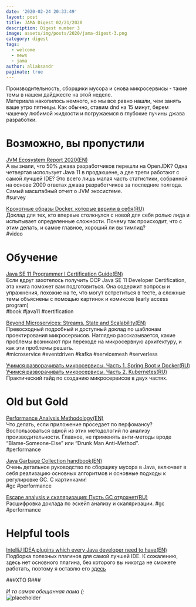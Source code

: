 ```yaml
---
date: '2020-02-24 20:33:49'
layout: post
title: JAMA Digest 02/21/2020
description: Digest number 3
image: assets/img/posts/2020/jama-digest-3.png
category: digest
tags:
  - welcome
  - news
  - jama
author: aliaksandr
paginate: true
---
```

Производительность, сборщики мусора и снова микросервисы - такие темы в нашем дайджесте на этой неделе.\
Материала накопилось немного, но мы все равно нашли, чем занять ваше утро пятницы. Как обычно, ставим dnd на 15 минут, берем чашечку любимой жидкости и погружаемся в глубокие пучины джава разработки.  

# Возможно, вы пропустили

[JVM Ecosystem Report 2020(EN)](https://snyk.io/blog/jvm-ecosystem-report-2020/)\
А вы знали, что 50% джава разработчиков перешли на OpenJDK? Одна четвертая использует Java 11 в продакшене, а две трети работают с самой лучшей IDE? Это всего лишь малая часть статистики, собранной на основе 2000 ответах джава разработчиков за последние полгода. Самый масштабный отчет о JVM экосистеме.\
#survey  

[Крохотные образы Docker, которые верили в себя(RU)](https://merikan.com/2019/04/jvm-in-a-container/)\
Доклад для тех, кто впервые столкнулся с новой для себя ролью лида и испытывает определенные сложности. Почему так происходит, что с этим делать, и самое главное, хороший ли вы тимлид?\
#video  

# Обучение

[Java SE 11 Programmer I Certification Guide(EN)](https://www.manning.com/books/java-se-11-programmer-i-certification-guide)\
Если вдруг захотелось получить OCP Java SE 11 Developer Certification, эта книга поможет вам подготовиться. Она содержит вопросы и упражнения, похожие на те, что могут встретиться в тесте, а сложные темы объяснены с помощью картинок и комиксов (early access program)\
#book #java11 #certification  

[Beyond Microservices: Streams, State and Scalability(EN)](https://www.youtube.com/watch?v=d_3-EUs_gBo&feature=youtu.be)\
Превосходный подробный и доступный доклад по шаблонам проектирования микросервисов. Наглядно рассказывается, какие проблемы возникают при переходе на микросервную архитектуру, и как эти проблемы решать.\
#microservice #eventdriven #kafka #servicemesh #serverless  

[Учимся разворачивать микросервисы. Часть 1. Spring Boot и Docker(RU)](https://habr.com/ru/post/487922)\
[Учимся разворачивать микросервисы. Часть 2. Kubernetes(RU)](https://habr.com/ru/post/488796/)\
Практический гайд по созданию микросервисов в двух частях.  

# Old but Gold

[Performance Analysis Methodology(EN)](http://www.brendangregg.com/methodology.html)\
Что делать, если приложение проседает по перфомансу? Воспользоваться одной из этих методологий по анализу производительности. Главное, не применять анти-методы вроде “Blame-Someone-Else” или “Drunk Man Anti-Method”.\
#performance  

[Java Garbage Collection handbook(EN)](https://plumbr.io/java-garbage-collection-handbook)\
Очень детальное руководство по сборщику мусора в Java, включает в себя реализацию основных алгоритмов и основные подходы к регулировке GС. С картинками!\
#gc #performance   

[Escape analysis и скаляризация: Пусть GC отдохнет(RU)](https://habr.com/ru/company/jugru/blog/322348/)\
Расшифровка доклада по эскейп анализу и скаляризации. #gc #performance

# Helpful tools

[IntelliJ IDEA plugins which every Java developer need to have(EN)](https://itnext.io/intellij-idea-plugins-which-every-java-developer-need-to-have-6017ef5c3de4)\
Подборка полезных плагинов для самой лучшей IDE. К сожалению, здесь нет основного плагина, без которого вы никогда не сможете работать, поэтому я оставлю его [здесь](https://plugins.jetbrains.com/plugin/8575-nyan-progress-bar)   

\###ХТО Я###

*И та самая обещанная лама (;*\
![placeholder](https://i.giphy.com/media/kXSNa5plAVwsw/source.gif)
